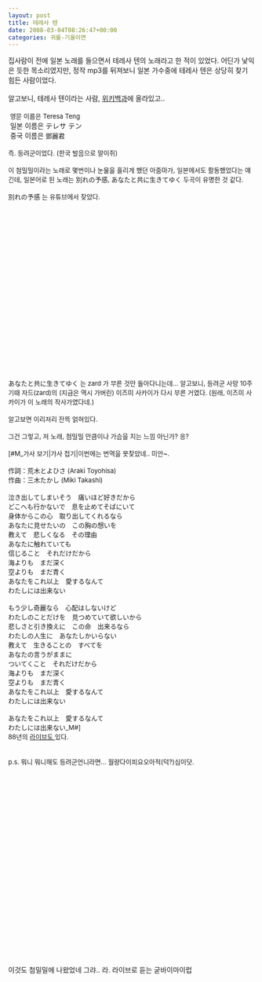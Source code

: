 ```yaml
---
layout: post
title: 테레사 텐
date: 2008-03-04T08:26:47+00:00
categories: 귀를-기울이면
---
```

집사람이 전에 일본 노래를 들으면서 테레사 텐의 노래라고 한 적이 있었다. 어딘가 낯익은 듯한 목소리였지만, 정작 mp3를 뒤져보니 일본 가수중에 테레사 텐은 상당히 찾기 힘든 사람이었다.<br /><br />알고보니, 테레사 텐이라는 사람, <A href="http://en.wikipedia.org/wiki/Teresa_Teng" target=_blank>위키백과</A>에 올라있고.. <br /><br /><FONT size=2>&nbsp;영문 이름은 Teresa Teng </FONT><br />&nbsp;일본 이름은 テレサ テン<br />&nbsp;중국 이름은 <FONT size=2>鄧麗君<br /><br />즉. 등려군이었다. (한국 발음으로 말이쥐)<br /><br />이 첨밀밀이라는 노래로 몇번이나 눈물을 흘리게 했던 아줌마가, 일본에서도 활동했었다는 얘긴데, 일본어로 된 노래는 別れの予感, あなたと共に生きてゆく 두곡이 유명한 것 같다.<br /><br />別れの予感 는 유튜브에서 찾았다.<br /></FONT><object width="425" height="344"><param name="movie" value="http://www.youtube.com/v/hCc4eczUcIc&hl=ko&fs=1"></param><param name="allowFullScreen" value="true"></param><param name="allowscriptaccess" value="always"></param><embed src="http://www.youtube.com/v/hCc4eczUcIc&hl=ko&fs=1" type="application/x-shockwave-flash" allowscriptaccess="always" allowfullscreen="true" width="425" height="344"></embed></object><br /><br /><FONT size=2>あなたと共に生きてゆく 는 zard 가 부른 것만 돌아다니는데... 알고보니, 등려군 사망 10주기때 자드(zard)의 (지금은 역시 가버린) 이즈미 사카이가 다시 부른 거였다. (원래, 이즈미 사카이가 이 노래의 작사가였다네.)<br /><br />알고보면 이리저리 잔뜩 얽혀있다.<br /><br />그건 그렇고, 저 노래, 첨밀밀 만큼이나 가슴을 치는 느낌 아닌가? 응?<br /><br />
[#M_가사 보기|가사 접기|이번에는 번역을 못찾았네.. 미안~.<br /><br />作詞：荒木とよひさ (Araki Toyohisa)<br />作曲：三木たかし (Miki Takashi)<br /><br />泣き出してしまいそう　痛いほど好きだから<br />どこへも行かないで　息を止めてそばにいて<br />身体からこの心　取り出してくれるなら<br />あなたに見せたいの　この胸の想いを<br />教えて　悲しくなる　その理由<br />あなたに触れていても<br />信じること　それだけだから<br />海よりも　まだ深く<br />空よりも　まだ青く<br />あなたをこれ以上　愛するなんて<br />わたしには出来ない<br /><br />もう少し奇麗なら　心配はしないけど<br />わたしのことだけを　見つめていて欲しいから<br />悲しさと引き換えに　この命　出来るなら<br />わたしの人生に　あなたしかいらない<br />教えて　生きることの　すべてを<br />あなたの言うがままに<br />ついてくこと　それだけだから<br />海よりも　まだ深く<br />空よりも　まだ青く<br />あなたをこれ以上　愛するなんて<br />わたしには出来ない<br /><br />あなたをこれ以上　愛するなんて<br />わたしには出来ない_M#]<br />88년의 <A href="http://www.youtube.com/watch?v=F0HqF6h_NFI" target=_blank>라이브도 </A>있다.<br /><br /><br />p.s. 뭐니 뭐니해도 등려군언니라면... 월량다이피요오아적(덕?)심이닷.<br /><br /><br /></FONT><OBJECT height="355" width="425"><PARAM NAME="movie" VALUE="http://www.youtube.com/v/bv_cEeDlop0"><PARAM NAME="wmode" VALUE="transparent"><embed loop="true" menu="false" quality="high"  width="425" height="355"  type="application/x-shockwave-flash" pluginspage="http://www.macromedia.com/shockwave/download/index.cgi?P1_Prod_Version=ShockwaveFlash" src="http://www.youtube.com/v/bv_cEeDlop0"></embed></OBJECT><br /><br />이것도 첨밀밀에 나왔었네 그랴.. 라. 라이브로 듣는 굳바이마이럽<br /><br /><OBJECT height="355" width="425"><PARAM NAME="movie" VALUE="http://www.youtube.com/v/KdyxbYP-aKE"><PARAM NAME="wmode" VALUE="transparent"><embed loop="true" menu="false" quality="high"  width="425" height="355"  type="application/x-shockwave-flash" pluginspage="http://www.macromedia.com/shockwave/download/index.cgi?P1_Prod_Version=ShockwaveFlash" src="http://www.youtube.com/v/KdyxbYP-aKE"></embed></OBJECT>
